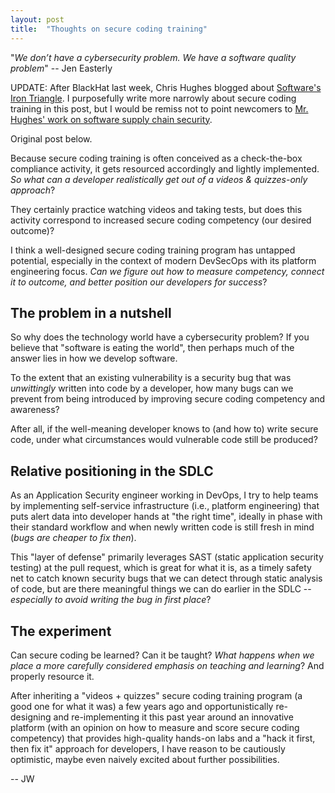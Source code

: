 ```yaml
---
layout: post
title:  "Thoughts on secure coding training"
---
```

"_We don’t have a cybersecurity problem. We have a software quality problem_" -- Jen Easterly

UPDATE: After BlackHat last week, Chris Hughes blogged about [Software's Iron Triangle](https://www.resilientcyber.io/p/softwares-iron-triangle-cheap-fast). I purposefully write more narrowly about secure coding training in this post, but I would be remiss not to point newcomers to [Mr. Hughes' work on software supply chain security](https://www.wiley.com/en-us/Software+Transparency%3A+Supply+Chain+Security+in+an+Era+of+a+Software-Driven+Society-p-9781394158485).

Original post below.

Because secure coding training is often conceived as a check-the-box compliance activity, it gets resourced accordingly and lightly implemented. _So what can a developer realistically get out of a videos & quizzes-only approach_? 

They certainly practice watching videos and taking tests, but does this activity correspond to increased secure coding competency (our desired outcome)?

I think a well-designed secure coding training program has untapped potential, especially in the context of modern DevSecOps with its platform engineering focus. _Can we figure out how to measure competency, connect it to outcome, and better position our developers for success_?

## The problem in a nutshell
So why does the technology world have a cybersecurity problem? If you believe that "software is eating the world", then perhaps much of the answer lies in how we develop software.

To the extent that an existing vulnerability is a security bug that was _unwittingly_ written into code by a developer, how many bugs can we prevent from being introduced by improving secure coding competency and awareness?

After all, if the well-meaning developer knows to (and how to) write secure code, under what circumstances would vulnerable code still be produced?

## Relative positioning in the SDLC
As an Application Security engineer working in DevOps, I try to help teams by implementing self-service infrastructure (i.e., platform engineering) that puts alert data into developer hands at "the right time", ideally in phase with their standard workflow and when newly written code is still fresh in mind (_bugs are cheaper to fix then_).

This "layer of defense" primarily leverages SAST (static application security testing) at the pull request, which is great for what it is, as a timely safety net to catch known security bugs that we can detect through static analysis of code, but are there meaningful things we can do earlier in the SDLC -- _especially to avoid writing the bug in first place_?

## The experiment
Can secure coding be learned? Can it be taught? _What happens when we place a more carefully considered emphasis on teaching and learning_? And properly resource it.

After inheriting a "videos + quizzes" secure coding training program (a good one for what it was) a few years ago and opportunistically re-designing and re-implementing it this past year around an innovative platform (with an opinion on how to measure and score secure coding competency) that provides high-quality hands-on labs and a "hack it first, then fix it" approach for developers, I have reason to be cautiously optimistic, maybe even naively excited about further possibilities.

-- JW
